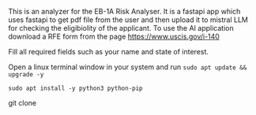This is an analyzer for the EB-1A Risk Analyser. It is a fastapi app which uses fastapi to get pdf file from the user and then upload it to mistral LLM  for checking the eligibiolity of the applicant. To use the AI application download a RFE form from the page https://www.uscis.gov/i-140

Fill all required fields such as your name and state of interest.

Open a linux terminal window in your system and run
`sudo apt update && upgrade -y`

`sudo apt install -y python3 python-pip`

git clone 